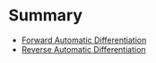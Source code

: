 # Summary

- [Forward Automatic Differentiation](./chapter_1.md)
- [Reverse Automatic Differentiation]()